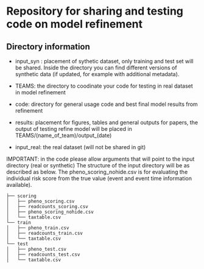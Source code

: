 # Repository for sharing and testing code on model refinement

## Directory information

* input_syn : placement of sythetic dataset, only training and test set will be shared. Inside the directory you can find different versions of synthetic data (if updated, for example with additional metadata).

* TEAMS: the directory to coodinate your code for testing in real dataset in model refinement

* code: directory for general usage code and best final model results from refinement

* results: placement for figures, tables and general outputs for papers, the output of testing refine model will be placed in TEAMS/(name_of_team)/output_(date)

* input_real: the real dataset (will not be shared in git)

IMPORTANT: in the code please allow arguments that will point to the input directory (real or synthetic)
The structure of the input directory will be as described as below. The pheno_scoring_nohide.csv is for evaluating the individual risk score from the true value (event and event time information available).

```
├── scoring
│   ├── pheno_scoring.csv
│   ├── readcounts_scoring.csv
│   ├── pheno_scoring_nohide.csv
│   └── taxtable.csv
└── train
│   ├── pheno_train.csv
│   ├── readcounts_train.csv
│   └── taxtable.csv
└── test
│   ├── pheno_test.csv
│   ├── readcounts_test.csv
│   └── taxtable.csv
```

